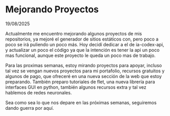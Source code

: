 # Mejorando Proyectos

19/08/2025

Actualmente me encuentro mejorando algunos proyectos de mis repositorios, ya mejoré el generador de sitios estáticos con, pero poco a poco se irá puliendo
un poco más. 
Hoy decidí dedicar a el de ia-codex-api, y actualizar un poco el código ya que la intención es tener la api un poco mas funcional, aunque este proyecto le 
queda un poco mas de trabajo.

Para las proximas semanas, estoy mirando proyectos para apoyar, incluso tal vez se vengan nuevos proyectos para mi portafolio, recursos gratuitos
y algunos de pago, que ofreceré en una nueva sección de la web que estoy preparando.
También preparo tutoriales de flet, una nueva librería para interfaces GUI en python, también algunos recursos extra y tal vez hablemos de redes neuronales.

Sea como sea lo que nos depare en las próximas semanas, seguiremos dando guerra por aquí. 

